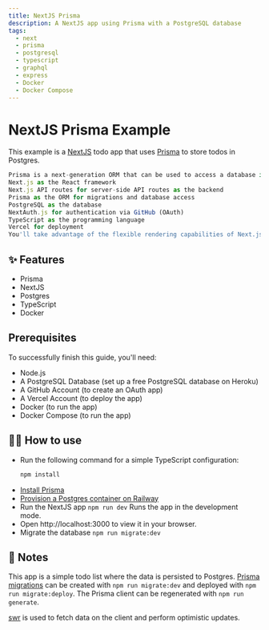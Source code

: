 ```yaml
---
title: NextJS Prisma
description: A NextJS app using Prisma with a PostgreSQL database
tags:
  - next
  - prisma
  - postgresql
  - typescript
  - graphql
  - express
  - Docker
  - Docker Compose
---
```


# NextJS Prisma Example

This example is a [NextJS](https://nextjs.org/) todo app that uses
[Prisma](https://www.prisma.io/) to store todos in Postgres.

```typescript
Prisma is a next-generation ORM that can be used to access a database in Node.js and TypeScript applications. In this guide, you'll learn how to implement a fullstack sample blogging application using the following technologies:
Next.js as the React framework
Next.js API routes for server-side API routes as the backend
Prisma as the ORM for migrations and database access
PostgreSQL as the database
NextAuth.js for authentication via GitHub (OAuth)
TypeScript as the programming language
Vercel for deployment
You'll take advantage of the flexible rendering capabilities of Next.js by using Static-Site Generation (SSG) and Server-Side Rendering (SSR) where it makes sense. At the end, you will deploy the app to Vercel.
```

## ✨ Features

- Prisma
- NextJS
- Postgres
- TypeScript
- Docker

## Prerequisites

To successfully finish this guide, you'll need:

- Node.js
- A PostgreSQL Database (set up a free PostgreSQL database on Heroku)
- A GitHub Account (to create an OAuth app)
- A Vercel Account (to deploy the app)
- Docker (to run the app)
- Docker Compose (to run the app)

## 💁‍♀️ How to use

- Run the following command for a simple TypeScript configuration:
  ```bash
  npm install
  ```
- [Install Prisma](/install-prisma)
- [Provision a Postgres container on Railway](https://dev.new)
- Run the NextJS app `npm run dev` Runs the app in the development mode.
- Open http://localhost:3000 to view it in your browser.
- Migrate the database `npm run migrate:dev`

## 📝 Notes

This app is a simple todo list where the data is persisted to Postgres. [Prisma
migrations](https://www.prisma.io/docs/concepts/components/prisma-migrate#prisma-migrate)
can be created with `npm run migrate:dev` and deployed with `npm run migrate:deploy`. The Prisma client can be regenerated with
`npm run generate`.

[swr](https://swr.vercel.app/) is used to fetch data on the client and perform optimistic updates.

